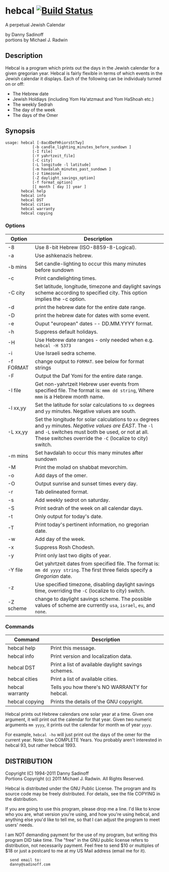 hebcal [![Build Status](https://travis-ci.org/hebcal/hebcal.png?branch=master)](https://travis-ci.org/hebcal/hebcal)
======

A perpetual Jewish Calendar

by Danny Sadinoff  
portions by Michael J. Radwin

## Description
Hebcal is a program which prints out the days in the Jewish calendar
for a given gregorian year.  Hebcal is fairly flexible in terms of which
events in the Jewish calendar it displays.  Each of the following can
be individualy turned on or off:

* The Hebrew date
* Jewish Holdiays (including Yom Ha'atzmaut and Yom HaShoah etc.)
* The weekly Sedrah
* The day of the week
* The days of the Omer

## Synopsis

```
usage: hebcal [-8acdDeFHhiorsStTwy]
            [-b candle_lighting_minutes_before_sundown ]
            [-I file]
            [-Y yahrtzeit_file]
            [-C city]
            [-L longitude -l latitude]
            [-m havdalah_minutes_past_sundown ]
            [-z timezone]
            [-Z daylight_savings_option]
            [-f format_option]
            [[ month [ day ]] year ]
       hebcal help
       hebcal info
       hebcal DST
       hebcal cities
       hebcal warranty
       hebcal copying
```

### Options
Option | Description
--- | ---
-8 | Use 8-bit Hebrew (ISO-8859-8-Logical).
-a | Use ashkenazis hebrew.
-b mins | Set candle-lighting to occur this many minutes before sundown 
-c | Print candlelighting times.
-C city | Set latitude, longitude, timezone and daylight savings scheme according to specified city. This option implies the -c option.
   -d | print the hebrew date for the entire date range.
   -D | print the hebrew date for dates with some event.
   -e | Ouput "european" dates -- DD.MM.YYYY format.
   -h | Suppress default holidays.
   -H | Use Hebrew date ranges - only needed when e.g. `hebcal -H 5373`
   -i | Use Israeli sedra scheme.
   -f FORMAT | change output to `FORMAT`. see below for format strings
   -F | Output the Daf Yomi for the entire date range.
   -I file | Get non-yahrtzeit Hebrew user events from specified file. The format is: `mmm dd string`, Where `mmm` is a Hebrew month name.
   -l xx,yy | Set the latitude for solar calculations to `xx` degrees and `yy` minutes.  Negative values are south.
   -L xx,yy | Set the longitude for solar calculations to `xx` degrees and `yy` minutes.  *Negative values are EAST*. The `-l` and `-L` switches must both be used, or not at all. These switches override the `-C` (localize to city) switch.
   -m mins | Set havdalah to occur this many minutes after sundown 
   -M | Print the molad on shabbat mevorchim.
   -o | Add days of the omer.
   -O | Output sunrise and sunset times every day.
   -r | Tab delineated format.
   -s | Add weekly sedrot on saturday.
   -S | Print sedrah of the week on all calendar days.
   -t | Only output for today's date.
   -T | Print today's pertinent information, no gregorian date.
   -w | Add day of the week.
   -x | Suppress Rosh Chodesh.
   -y | Print only last two digits of year.
   -Y file | Get yahrtzeit dates from specified file. The format is: `mm dd yyyy string`. The first three fields specify a *Gregorian* date.
   -z | Use specified timezone, disabling daylight savings time, overriding the `-C` (localize to city) switch.
   -Z scheme | change to daylight savings scheme.  The possible values of scheme are currently `usa`, `israel`, `eu`, and `none`.

### Commands
Command | Description
--- | ---
hebcal help    | Print this message.
hebcal info    | Print version and localization data.
hebcal DST     | Print a list of available daylight savings schemes.
hebcal cities  | Print a list of available cities.
hebcal warranty | Tells you how there's NO WARRANTY for hebcal.
hebcal copying | Prints the details of the GNU copyright.

Hebcal prints out Hebrew calendars one solar year at a time.
Given one argument, it will print out the calendar for that year.
Given two numeric arguments `mm yyyy`, it prints out the calendar for 
month `mm` of year `yyyy`.

For example, `hebcal -ho`
will just print out the days of the omer for the current year.
Note: Use COMPLETE Years.  You probably aren't interested in 
hebcal 93, but rather hebcal 1993.


## DISTRIBUTION
   Copyright (C) 1994-2011  Danny Sadinoff  
   Portions Copyright (c) 2011 Michael J. Radwin. All Rights Reserved.

   Hebcal is distributed under the GNU Public License.  The program
   and its source code may be freely distributed.  For details, see
   the file COPYING in the distribution.
   
   If you are going to use this program, please drop me a line.
   I'd like to know who you are, what version you're using, and how
   you're using hebcal, and anything else you'd like to tell me, so
   that I can adjust the program to meet users' needs.

   I am NOT demanding payment for the use of my program, but writing
   this program DID take time.  The "free" in the GNU public license
   refers to distribution, not necessarily payment. Feel free to send
   $10 or multiples of $18 or just a postcard to me at my US Mail
   address (email me for it).

      send email to:
      danny@sadinoff.com


